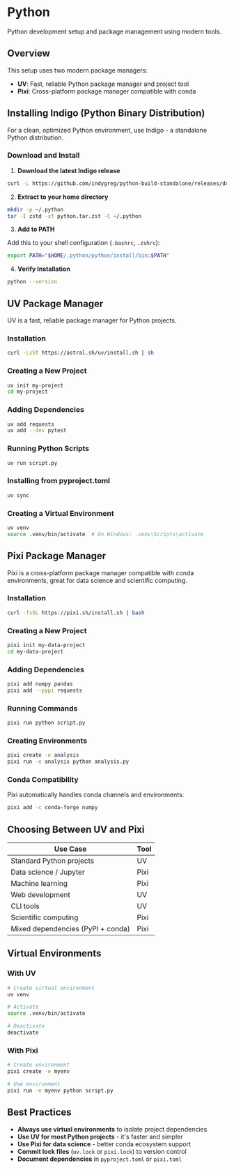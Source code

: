 # Python

Python development setup and package management using modern tools.

## Overview

This setup uses two modern package managers:
- **UV**: Fast, reliable Python package manager and project tool
- **Pixi**: Cross-platform package manager compatible with conda

## Installing Indigo (Python Binary Distribution)

For a clean, optimized Python environment, use Indigo - a standalone Python distribution.

### Download and Install

1. **Download the latest Indigo release**

```bash
curl -L https://github.com/indygreg/python-build-standalone/releases/download/20240713/cpython-3.13.0b4+20240713-x86_64-unknown-linux-gnu.tar.zst -o python.tar.zst
```

2. **Extract to your home directory**

```bash
mkdir -p ~/.python
tar -I zstd -xf python.tar.zst -C ~/.python
```

3. **Add to PATH**

Add this to your shell configuration (`.bashrc`, `.zshrc`):

```bash
export PATH="$HOME/.python/python/install/bin:$PATH"
```

4. **Verify Installation**

```bash
python --version
```

## UV Package Manager

UV is a fast, reliable package manager for Python projects.

### Installation

```bash
curl -LsSf https://astral.sh/uv/install.sh | sh
```

### Creating a New Project

```bash
uv init my-project
cd my-project
```

### Adding Dependencies

```bash
uv add requests
uv add --dev pytest
```

### Running Python Scripts

```bash
uv run script.py
```

### Installing from pyproject.toml

```bash
uv sync
```

### Creating a Virtual Environment

```bash
uv venv
source .venv/bin/activate  # On Windows: .venv\Scripts\activate
```

## Pixi Package Manager

Pixi is a cross-platform package manager compatible with conda environments, great for data science and scientific computing.

### Installation

```bash
curl -fsSL https://pixi.sh/install.sh | bash
```

### Creating a New Project

```bash
pixi init my-data-project
cd my-data-project
```

### Adding Dependencies

```bash
pixi add numpy pandas
pixi add --pypi requests
```

### Running Commands

```bash
pixi run python script.py
```

### Creating Environments

```bash
pixi create -e analysis
pixi run -e analysis python analysis.py
```

### Conda Compatibility

Pixi automatically handles conda channels and environments:

```bash
pixi add -c conda-forge numpy
```

## Choosing Between UV and Pixi

| Use Case | Tool |
|----------|------|
| Standard Python projects | UV |
| Data science / Jupyter | Pixi |
| Machine learning | Pixi |
| Web development | UV |
| CLI tools | UV |
| Scientific computing | Pixi |
| Mixed dependencies (PyPI + conda) | Pixi |

## Virtual Environments

### With UV

```bash
# Create virtual environment
uv venv

# Activate
source .venv/bin/activate

# Deactivate
deactivate
```

### With Pixi

```bash
# Create environment
pixi create -e myenv

# Use environment
pixi run -e myenv python script.py
```

## Best Practices

- **Always use virtual environments** to isolate project dependencies
- **Use UV for most Python projects** - it's faster and simpler
- **Use Pixi for data science** - better conda ecosystem support
- **Commit lock files** (`uv.lock` or `pixi.lock`) to version control
- **Document dependencies** in `pyproject.toml` or `pixi.toml`
